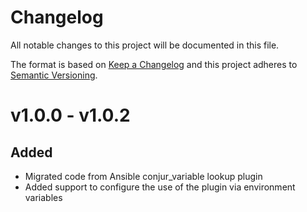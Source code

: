 # Changelog
All notable changes to this project will be documented in this file.

The format is based on [Keep a Changelog](http://keepachangelog.com/en/1.0.0/)
and this project adheres to [Semantic Versioning](http://semver.org/spec/v2.0.0.html).

# v1.0.0 - v1.0.2
## Added
- Migrated code from Ansible conjur_variable lookup plugin
- Added support to configure the use of the plugin via environment variables
